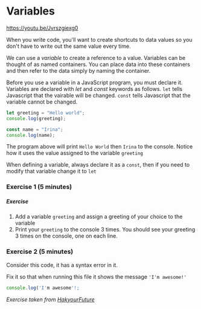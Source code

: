 # Variables

https://youtu.be/Jvrszgiexg0

When you write code, you'll want to create shortcuts to data values so you don't have to write out the same value every time.

We can use a *variable* to create a reference to a value. Variables can be thought of as named  containers. You can place data into these containers and then refer to  the data simply by naming the container.

Before you use a variable in a JavaScript program, you must declare it. Variables are declared with *let* and *const* keywords as follows. `let` tells Javascript that the vairable will be changed. `const` tells Javascript that the variable cannot be changed.

```js
let greeting = "Hello world";
console.log(greeting);

const name = "Irina";
console.log(name);
```

The program above will print `Hello World` then `Irina` to the console. Notice how it uses the value assigned to the variable `greeting`

When defining a variable, always declare it as a `const`, then if you need to modify that variable change it to `let`



### Exercise 1 (5 minutes)

##### Exercise

1. Add a variable `greeting` and assign a greeting of your choice to the variable
2. Print your `greeting` to the console 3 times. You should see your greeting 3 times on the console, one on each line.



### Exercise 2 (5 minutes)

Consider this code, it has a syntax error in it.

Fix it so that when running this file it shows the message `'I'm awesome!'`

```js
console.log('I'm awesome'!;
```

*Exercise taken from [HakyourFuture](https://github.com/HackYourFuture/JavaScript/tree/main/Week1/practice-exercises)*



